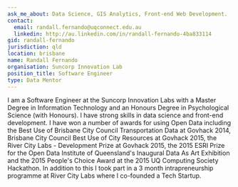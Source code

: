 ```yaml
---
ask_me_about: Data Science, GIS Analytics, Front-end Web Development.
contact:
  email: randall.fernando@uqconnect.edu.au
  linkedin: http://au.linkedin.com/in/randall-fernando-4ba833114
gid: randall-fernando
jurisdiction: qld
location: brisbane
name: Randall Fernando
organisation: Suncorp Innovation Lab
position_title: Software Engineer
type: Data Mentor
---
```


I am a Software Engineer at the Suncorp Innovation Labs with a Master Degree in Information Technology and an Honours Degree in Psychological Science (with Honours). I have strong skills in data science and front-end development. I have won a number of awards for using Open Data including the Best Use of Brisbane City Council Transportation Data at Govhack 2014, Brisbane City Council Best Use of City Resources at Govhack 2015, the River City Labs - Development Prize at Govhack 2015, the 2015 ESRI Prize for the Open Data Institute of Queensland's Inaugural Data As Art Exhibition and the 2015 People's Choice Award at the 2015 UQ Computing Society Hackathon. In addition to this I took part in a 3 month intrapreneurship programme at River City Labs where I co-founded a Tech Startup.